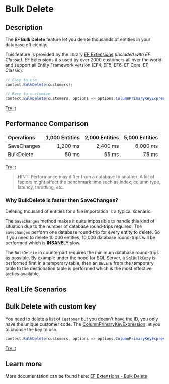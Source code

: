 # Bulk Delete

## Description
The **EF Bulk Delete** feature let you delete thousands of entities in your database efficiently.

This feature is provided by the library [EF Extensions](https://entityframework-extensions.net/bulk-delete) _(Included with EF Classic)_. EF Extensions it's used by over 2000 customers all over the world and support all Entity Framework version (EF4, EF5, EF6, EF Core, EF Classic).

```csharp
// Easy to use
context.BulkDelete(customers);

// Easy to customize
context.BulkDelete(customers, options => options.ColumnPrimaryKeyExpression = customer => customer.Code);
```
[Try it](https://dotnetfiddle.net/vnq5Dw)

## Performance Comparison

| Operations      | 1,000 Entities | 2,000 Entities | 5,000 Entities |
| :-------------- | -------------: | -------------: | -------------: |
| SaveChanges     | 1,200 ms       | 2,400 ms       | 6,000 ms       |
| BulkDelete      | 50 ms          | 55 ms          | 75 ms         |

[Try it](https://dotnetfiddle.net/BnBmqF)

> HINT: Performance may differ from a database to another. A lot of factors might affect the benchmark time such as index, column type, latency, throttling, etc.

### Why BulkDelete is faster then SaveChanges?
Deleting thousand of entities for a file importation is a typical scenario.

The `SaveChanges` method makes it quite impossible to handle this kind of situation due to the number of database round-trips required. The `SaveChanges` perform one database round-trip for every entity to delete. So if you need to delete 10,000 entities, 10,000 database round-trips will be performed which is **INSANELY** slow.

The `BulkDelete` in counterpart requires the minimum database round-trips as possible. By example under the hood for SQL Server, a `SqlBulkCopy` is performed first in a temporary table, then an `DELETE` from the temporary table to the destionation table is performed which is the most effective tactics available.

## Real Life Scenarios

## Bulk Delete with custom key
You need to delete a list of `Customer` but you doesn't have the ID, you only have the unique customer code. The [ColumnPrimaryKeyExpression](https://entityframework-extensions.net/column#column-primary-key) let you to choose the key to use.

```csharp
context.BulkDelete(customers, options => options.ColumnPrimaryKeyExpression = customer => customer.Code);
```
[Try it](https://dotnetfiddle.net/cGvtjF)

## Learn more

More documentation can be found here: [EF Extensions - Bulk Delete](https://entityframework-extensions.net/bulk-delete)
